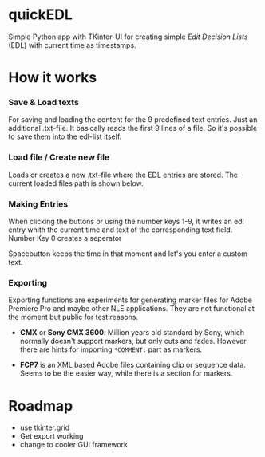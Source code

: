# quickEDL
Simple Python app with TKinter-UI for creating simple *Edit Decision Lists* (EDL) with current time as timestamps.

# How it works

 ### Save & Load texts
 For saving and loading the content for the 9 predefined text entries. Just an additional .txt-file.
 It basically reads the first 9 lines of a file. So it's possible to save them into the edl-list itself.

 ### Load file / Create new file
 Loads or creates a new .txt-file where the EDL entries are stored. The current loaded files path is shown below.

 ### Making Entries
 When clicking the buttons or using the number keys 1-9, it writes an edl entry whith the current time and text of the corresponding text field.
 Number Key 0 creates a seperator

 Spacebutton keeps the time in that moment and let's you enter a custom text.
 
 ### Exporting
 Exporting functions are experiments for generating marker files for Adobe Premiere Pro and maybe other NLE applications. They are not functional at the moment but public for test reasons.

- **CMX** or **Sony CMX 3600**: Million years old standard by Sony, which normally doesn't support markers, but only cuts and fades. However there are hints for importing `*COMMENT:` part as markers.

- **FCP7** is an XML based Adobe files containing clip or sequence data. Seems to be the easier way, while there is a section for markers.

# Roadmap
- use tkinter.grid
- Get export working
- change to cooler GUI framework
